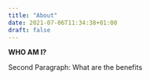 ```yaml
---
title: "About"
date: 2021-07-06T11:34:38+01:00
draft: false
---
```


**WHO AM I?**

Second Paragraph: What are the benefits 